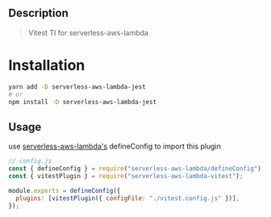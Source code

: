 ## Description

> Vitest TI for serverless-aws-lambda

# Installation

```bash
yarn add -D serverless-aws-lambda-jest
# or
npm install -D serverless-aws-lambda-jest
```

## Usage

use [serverless-aws-lambda's](https://github.com/Inqnuam/serverless-aws-lambda) defineConfig to import this plugin

```js
// config.js
const { defineConfig } = require("serverless-aws-lambda/defineConfig");
const { vitestPlugin } = require("serverless-aws-lambda-vitest");

module.exports = defineConfig({
  plugins: [vitestPlugin({ configFile: "./vitest.config.js" })],
});
```
